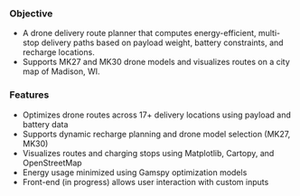 ### Objective
- A drone delivery route planner that computes energy-efficient, multi-stop delivery paths based on payload weight, battery constraints, and recharge locations. 
- Supports MK27 and MK30 drone models and visualizes routes on a city map of Madison, WI.

### Features
- Optimizes drone routes across 17+ delivery locations using payload and battery data
- Supports dynamic recharge planning and drone model selection (MK27, MK30)
- Visualizes routes and charging stops using Matplotlib, Cartopy, and OpenStreetMap
- Energy usage minimized using Gamspy optimization models
- Front-end (in progress) allows user interaction with custom inputs
